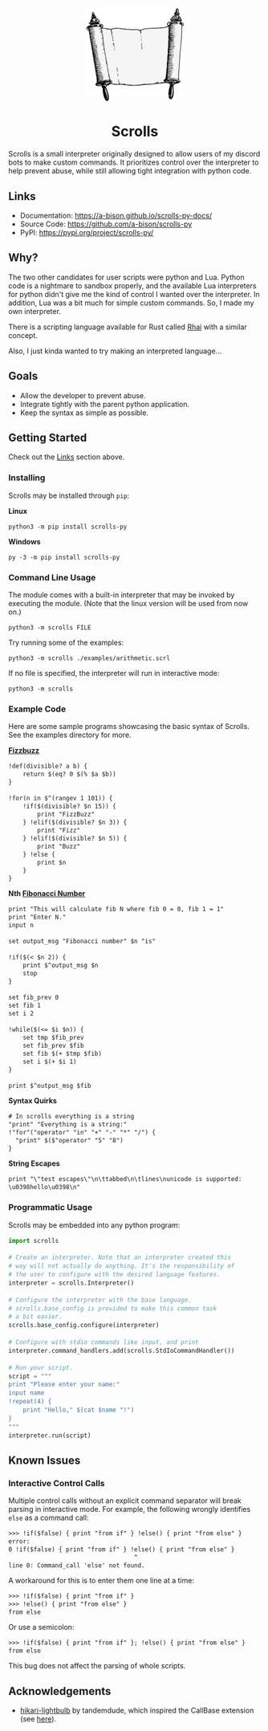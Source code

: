 <p align="center">
  <img src="https://raw.githubusercontent.com/a-bison/scrolls-py/0095423d692bb18d6b3f01125f32ddad710015d9/media/scrolls-logo.png" width="200"/>
</p>

<h1 align="center">Scrolls</h1>
Scrolls is a small interpreter originally designed to allow users of my discord bots to
make custom commands. It prioritizes control over the interpreter to help prevent abuse,
while still allowing tight integration with python code.

## Links

- Documentation: https://a-bison.github.io/scrolls-py-docs/
- Source Code: https://github.com/a-bison/scrolls-py
- PyPI: https://pypi.org/project/scrolls-py/

## Why?
The two other candidates for user scripts were python and Lua. Python code is a nightmare
to sandbox properly, and the available Lua interpreters for python didn't give me the kind
of control I wanted over the interpreter. In addition, Lua was a bit much for simple
custom commands. So, I made my own interpreter.

There is a scripting language available for Rust called [Rhai](https://rhai.rs/book/) with
a similar concept.

Also, I just kinda wanted to try making an interpreted language...

## Goals

- Allow the developer to prevent abuse.
- Integrate tightly with the parent python application.
- Keep the syntax as simple as possible.

## Getting Started

Check out the [Links](#Links) section above.

### Installing

Scrolls may be installed through `pip`:

**Linux**
```
python3 -m pip install scrolls-py
```

**Windows**
```
py -3 -m pip install scrolls-py
```

### Command Line Usage

The module comes with a built-in interpreter that may be invoked by executing the
module. (Note that the linux version will be used from now on.)

```
python3 -m scrolls FILE
```

Try running some of the examples:
```
python3 -m scrolls ./examples/arithmetic.scrl
```

If no file is specified, the interpreter will run in interactive mode:
```
python3 -m scrolls
```

### Example Code

Here are some sample programs showcasing the basic syntax of Scrolls. See the examples directory for more.

[**Fizzbuzz**](https://en.wikipedia.org/wiki/Fizz_buzz)
```scrolls
!def(divisible? a b) {
    return $(eq? 0 $(% $a $b))
}

!for(n in $^(rangev 1 101)) {
    !if($(divisible? $n 15)) {
        print "FizzBuzz"
    } !elif($(divisible? $n 3)) {
        print "Fizz"
    } !elif($(divisible? $n 5)) {
        print "Buzz"
    } !else {
        print $n
    }
}
```

**Nth [Fibonacci Number](https://en.wikipedia.org/wiki/Fibonacci_number)**
```scrolls
print "This will calculate fib N where fib 0 = 0, fib 1 = 1"
print "Enter N."
input n

set output_msg "Fibonacci number" $n "is"

!if($(< $n 2)) {
    print $^output_msg $n
    stop
}

set fib_prev 0
set fib 1
set i 2

!while($(<= $i $n)) {
    set tmp $fib_prev
    set fib_prev $fib
    set fib $(+ $tmp $fib)
    set i $(+ $i 1)
}

print $^output_msg $fib
```

**Syntax Quirks**
```scrolls
# In scrolls everything is a string
"print" "Everything is a string:"
!"for"("operator" "in" "+" "-" "*" "/") {
  "print" $($"operator" "5" "8")
}
```

**String Escapes**
```scrolls
print "\"test escapes\"\n\ttabbed\n\tlines\nunicode is supported: \u0398hello\u0398\n"
```

### Programmatic Usage

Scrolls may be embedded into any python program:
```py
import scrolls

# Create an interpreter. Note that an interpreter created this 
# way will not actually do anything. It's the responsibility of 
# the user to configure with the desired language features.
interpreter = scrolls.Interpreter()

# Configure the interpreter with the base language.
# scrolls.base_config is provided to make this common task
# a bit easier.
scrolls.base_config.configure(interpreter)

# Configure with stdio commands like input, and print
interpreter.command_handlers.add(scrolls.StdIoCommandHandler())

# Run your script.
script = """
print "Please enter your name:"
input name
!repeat(4) {
    print "Hello," $(cat $name "!")
}
"""
interpreter.run(script)
```

## Known Issues

### Interactive Control Calls

Multiple control calls without an explicit command separator will break parsing
in interactive mode. For example, the following wrongly identifies `else` as a 
command call:

```
>>> !if($false) { print "from if" } !else() { print "from else" }
error:
0 !if($false) { print "from if" } !else() { print "from else" }
                                   ^
line 0: Command_call 'else' not found.
```

A workaround for this is to enter them one line at a time:

```
>>> !if($false) { print "from if" }
>>> !else() { print "from else" }
from else
```

Or use a semicolon:

```
>>> !if($false) { print "from if" }; !else() { print "from else" }
from else
```

This bug does not affect the parsing of whole scripts.

## Acknowledgements

- [hikari-lightbulb](https://github.com/tandemdude/hikari-lightbulb) by tandemdude, which inspired the
  CallBase extension (see [here](https://github.com/a-bison/scrolls-py/blob/cde0f5b9a88925541cc85c00a4a0e459f54a4f56/scrolls/ext/callbase.py)).